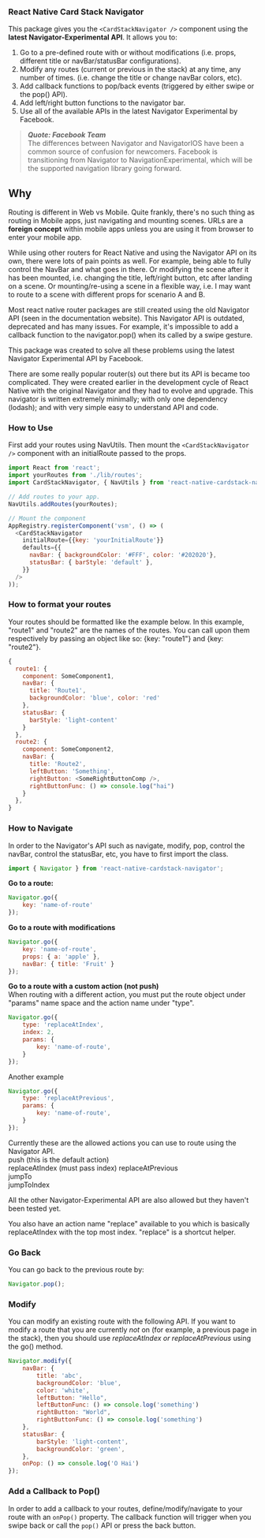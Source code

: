 
### React Native Card Stack Navigator
This package gives you the `<CardStackNavigator />` component using the **latest Navigator-Experimental API**. It allows you to:

1. Go to a pre-defined route with or without modifications (i.e. props, different title or navBar/statusBar configurations).  
2. Modify any routes (current or previous in the stack) at any time, any number of times. (i.e. change the title or change navBar colors, etc).  
3. Add callback functions to pop/back events (triggered by either swipe or the pop() API).  
4. Add left/right button functions to the navigator bar.  
5. Use all of the available APIs in the latest Navigator Experimental by Facebook.


> **_Quote: Facebook Team_**  
> The differences between Navigator and NavigatorIOS have been a common source of confusion for newcomers. Facebook is transitioning from Navigator to NavigationExperimental, which will be the supported navigation library going forward.

## Why
Routing is different in Web vs Mobile. Quite frankly, there's no such thing as routing in Mobile apps, just navigating and mounting scenes. URLs are a **foreign concept** within mobile apps unless you are using it from browser to enter your mobile app.

While using other routers for React Native and using the Navigator API on its own, there were lots of pain points as well. For example, being able to fully control the NavBar and what goes in there. Or modifying the scene after it has been mounted, i.e. changing the title, left/right button, etc after landing on a scene. Or mounting/re-using a scene in a flexible way, i.e. I may want to route to a scene with different props for scenario A and B.

Most react native router packages are still created using the old Navigator API (seen in the documentation website). This Navigator API is outdated, deprecated and has many issues. For example, it's impossible to add a callback function to the navigator.pop() when its called by a swipe gesture.

This package was created to solve all these problems using the latest Navigator Experimental API by Facebook.

There are some really popular router(s) out there but its API is became too complicated. They were created earlier in the development cycle of React Native with the original Navigator and they had to evolve and upgrade. This navigator is written extremely minimally; with only one dependency (lodash); and with very simple easy to understand API and code.

### How to Use
First add your routes using NavUtils. Then mount the `<CardStackNavigator />` component with an initialRoute passed to the props.

```javascript
import React from 'react';
import yourRoutes from './lib/routes';
import CardStackNavigator, { NavUtils } from 'react-native-cardstack-navigator';

// Add routes to your app.
NavUtils.addRoutes(yourRoutes);

// Mount the component
AppRegistry.registerComponent('vsm', () => (
  <CardStackNavigator
    initialRoute={{key: 'yourInitialRoute'}}
    defaults={{
      navBar: { backgroundColor: '#FFF', color: '#202020'},
      statusBar: { barStyle: 'default' },
    }}
  />
));
```

### How to format your routes
Your routes should be formatted like the example below. In this example, "route1" and "route2" are the names of the routes. You can call upon them respectively by passing an object like so: {key: "route1"} and {key: "route2"}.

```javascript
{
  route1: {
    component: SomeComponent1,
    navBar: {
      title: 'Route1',
      backgroundColor: 'blue', color: 'red'
    },
    statusBar: {
      barStyle: 'light-content'
    }
  },
  route2: {
    component: SomeComponent2,
    navBar: {
      title: 'Route2',
      leftButton: 'Something',
      rightButton: <SomeRightButtonComp />,
      rightButtonFunc: () => console.log("hai")
    }
  },
}
```

### How to Navigate
In order to the Navigator's API such as navigate, modify, pop, control the navBar, control the statusBar, etc, you have to first import the class.

```javascript
import { Navigator } from 'react-native-cardstack-navigator';
```

**Go to a route:**  

```javascript
Navigator.go({
	key: 'name-of-route'
});
```

**Go to a route with modifications**  

```javascript
Navigator.go({
	key: 'name-of-route',
	props: { a: 'apple' },
	navBar: { title: 'Fruit' }
});
```

**Go to a route with a custom action (not push)**  
When routing with a different action, you must put the route object under "params" name space and the action name under "type".

```javascript
Navigator.go({
	type: 'replaceAtIndex',
	index: 2,
	params: {
		key: 'name-of-route',
	}
});
```
Another example

```javascript
Navigator.go({
	type: 'replaceAtPrevious',
	params: {
		key: 'name-of-route',
	}
});
```

Currently these are the allowed actions you can use to route using the Navigator API.  
push (this is the default action)  
replaceAtIndex  (must pass index)
replaceAtPrevious  
jumpTo  
jumpToIndex  

All the other Navigator-Experimental API are also allowed but they haven't been tested yet.

You also have an action name "replace" available to you which is basically replaceAtIndex with the top most index. "replace" is a shortcut helper.

### Go Back
You can go back to the previous route by:

```javascript
Navigator.pop();
```

### Modify
You can modify an existing route with the following API. If you want to modify a route that you are currently _not_ on (for example, a previous page in the stack), then you should use _replaceAtIndex or replaceAtPrevious_ using the go() method.

```javascript
Navigator.modify({
	navBar: {
		title: 'abc',
		backgroundColor: 'blue',
		color: 'white',
		leftButton: "Hello",
		leftButtonFunc: () => console.log('something')
		rightButton: "World",
		rightButtonFunc: () => console.log('something')
	},
	statusBar: {
		barStyle: 'light-content',
		backgroundColor: 'green',
	},
	onPop: () => console.log('O Hai')
});
```

### Add a Callback to Pop()
In order to add a callback to your routes, define/modify/navigate to your route with an `onPop()` property. The callback function will trigger when you swipe back or call the `pop()` API or press the back button.
